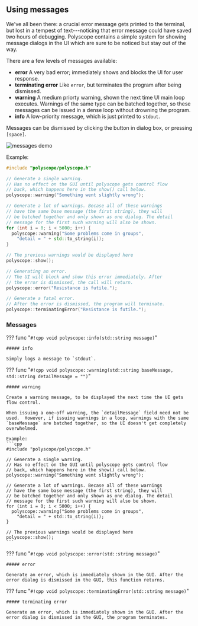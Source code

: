 ## Using messages

We've all been there: a crucial error message gets printed to the terminal, but lost in a tempest of text---noticing that error message could have saved two hours of debugging.  Polyscope contains a simple system for showing message dialogs in the UI which are sure to be noticed but stay out of the way.

There are a few levels of messages available:

- **error** A very bad error; immediately shows and blocks the UI for user response.
- **terminating error** Like `error`, but terminates the program after being dismissed.
- **warning** A medium priorty warning, shown the next time UI main loop executes. Warnings of the same type can be batched together, so these messages can be issued in a dense loop without drowning the program.
- **info** A low-priority message, which is just printed to `stdout`.

Messages can be dismissed by clicking the button in dialog box, or pressing `[space]`.

![messages demo](../../media/messages_demo.png)

Example:
```cpp
#include "polyscope/polyscope.h"

// Generate a single warning.
// Has no effect on the GUI until polyscope gets control flow
// back, which happens here in the show() call below.
polyscope::warning("Something went slightly wrong");

// Generate a lot of warnings. Becase all of these warnings 
// have the same base message (the first string), they will 
// be batched together and only shown as one dialog. The detail 
// message for the first such warning will also be shown.
for (int i = 0; i < 5000; i++) {
  polyscope::warning("Some problems come in groups", 
    "detail = " + std::to_string(i));
}

// The previous warnings would be displayed here
polyscope::show();

// Generating an error.
// The UI will block and show this error immediately. After 
// the error is dismissed, the call will return.
polyscope::error("Resistance is futile.");

// Generate a fatal error.
// After the error is dismissed, the program will terminate.
polyscope::terminatingError("Resistance is futile.");

```


### Messages

??? func "`#!cpp void polyscope::info(std::string message)`"
    
    ##### info

    Simply logs a message to `stdout`.


??? func "`#!cpp void polyscope::warning(std::string baseMessage, std::string detailMessage = "")`"
    
    ##### warning

    Create a warning message, to be displayed the next time the UI gets flow control. 

    When issuing a one-off warning, the `detailMessage` field need not be used.  However, if issuing warnings in a loop, warnings with the same `baseMessage` are batched together, so the UI doesn't get completely overwhelmed.

    Example:
    ```cpp
    #include "polyscope/polyscope.h"

    // Generate a single warning.
    // Has no effect on the GUI until polyscope gets control flow
    // back, which happens here in the show() call below.
    polyscope::warning("Something went slightly wrong");

    // Generate a lot of warnings. Becase all of these warnings 
    // have the same base message (the first string), they will 
    // be batched together and only shown as one dialog. The detail 
    // message for the first such warning will also be shown.
    for (int i = 0; i < 5000; i++) {
      polyscope::warning("Some problems come in groups", 
        "detail = " + std::to_string(i));
    }

    // The previous warnings would be displayed here
    polyscope::show();
    ```


??? func "`#!cpp void polyscope::error(std::string message)`"

    ##### error
  
    Generate an error, which is immediately shown in the GUI. After the error dialog is dismissed in the GUI, this function returns.

??? func "`#!cpp void polyscope::terminatingError(std::string message)`"

    ##### terminating error
    
    Generate an error, which is immediately shown in the GUI. After the error dialog is dismissed in the GUI, the program terminates.
